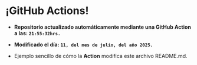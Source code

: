 # ¡GitHub Actions!
* **Repositorio actualizado automáticamente mediante una GitHub Action a las: `21:55:32hrs.`**
* **Modificado el día: `11, del mes de julio, del año 2025.`**

* Ejemplo sencillo de cómo la **Action** modifica este archivo README.md.
